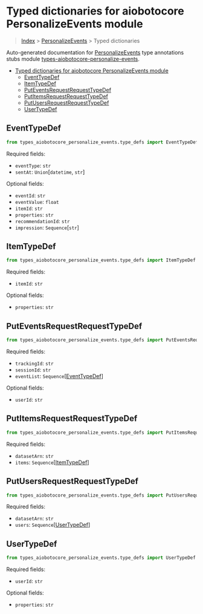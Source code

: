 <a id="typed-dictionaries-for-aiobotocore-personalizeevents-module"></a>

# Typed dictionaries for aiobotocore PersonalizeEvents module

> [Index](../README.md) > [PersonalizeEvents](./README.md) > Typed dictionaries

Auto-generated documentation for
[PersonalizeEvents](https://boto3.amazonaws.com/v1/documentation/api/latest/reference/services/personalize-events.html#PersonalizeEvents)
type annotations stubs module
[types-aiobotocore-personalize-events](https://pypi.org/project/types-aiobotocore-personalize-events/).

- [Typed dictionaries for aiobotocore PersonalizeEvents module](#typed-dictionaries-for-aiobotocore-personalizeevents-module)
  - [EventTypeDef](#eventtypedef)
  - [ItemTypeDef](#itemtypedef)
  - [PutEventsRequestRequestTypeDef](#puteventsrequestrequesttypedef)
  - [PutItemsRequestRequestTypeDef](#putitemsrequestrequesttypedef)
  - [PutUsersRequestRequestTypeDef](#putusersrequestrequesttypedef)
  - [UserTypeDef](#usertypedef)

<a id="eventtypedef"></a>

## EventTypeDef

```python
from types_aiobotocore_personalize_events.type_defs import EventTypeDef
```

Required fields:

- `eventType`: `str`
- `sentAt`: `Union`\[`datetime`, `str`\]

Optional fields:

- `eventId`: `str`
- `eventValue`: `float`
- `itemId`: `str`
- `properties`: `str`
- `recommendationId`: `str`
- `impression`: `Sequence`\[`str`\]

<a id="itemtypedef"></a>

## ItemTypeDef

```python
from types_aiobotocore_personalize_events.type_defs import ItemTypeDef
```

Required fields:

- `itemId`: `str`

Optional fields:

- `properties`: `str`

<a id="puteventsrequestrequesttypedef"></a>

## PutEventsRequestRequestTypeDef

```python
from types_aiobotocore_personalize_events.type_defs import PutEventsRequestRequestTypeDef
```

Required fields:

- `trackingId`: `str`
- `sessionId`: `str`
- `eventList`: `Sequence`\[[EventTypeDef](./type_defs.md#eventtypedef)\]

Optional fields:

- `userId`: `str`

<a id="putitemsrequestrequesttypedef"></a>

## PutItemsRequestRequestTypeDef

```python
from types_aiobotocore_personalize_events.type_defs import PutItemsRequestRequestTypeDef
```

Required fields:

- `datasetArn`: `str`
- `items`: `Sequence`\[[ItemTypeDef](./type_defs.md#itemtypedef)\]

<a id="putusersrequestrequesttypedef"></a>

## PutUsersRequestRequestTypeDef

```python
from types_aiobotocore_personalize_events.type_defs import PutUsersRequestRequestTypeDef
```

Required fields:

- `datasetArn`: `str`
- `users`: `Sequence`\[[UserTypeDef](./type_defs.md#usertypedef)\]

<a id="usertypedef"></a>

## UserTypeDef

```python
from types_aiobotocore_personalize_events.type_defs import UserTypeDef
```

Required fields:

- `userId`: `str`

Optional fields:

- `properties`: `str`
